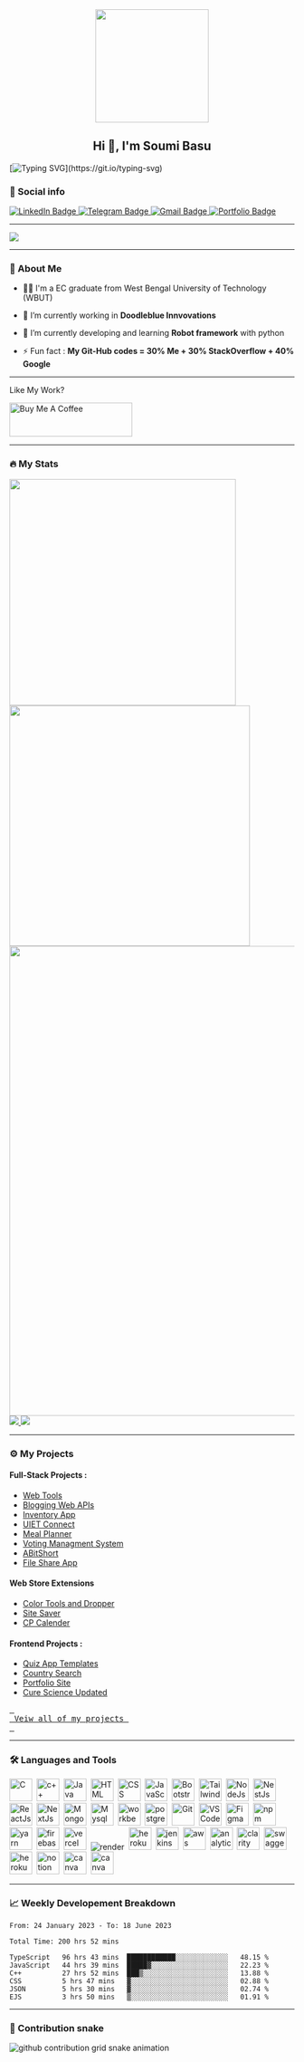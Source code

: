 <div id="header" align="center">
  <img src=https://media.giphy.com/media/du3J3cXyzhj75IOgvA/giphy.gif width="200"/>
</div>

<h2 align="center">Hi 👋, I'm Soumi Basu</h2>

[![Typing SVG](https://readme-typing-svg.herokuapp.com?duration=10000&center=true&vCenter=true&width=800&height=30&lines=Hello+this+is+soumi-basu-91%2C+Welcome+to+my+Github+page.)](https://git.io/typing-svg)


### 🔗 Social info

<div id="badges">
    <a href="https://www.linkedin.com/in/soumi-pal-basu-a6712a106/">
    <img src="https://img.shields.io/badge/LinkedIn-blue?style=for-the-badge&logo=linkedin&logoColor=white" alt="LinkedIn Badge"/>
    </a>
    <a href="https://t.me/Sheulibelongshere">
    <img src="https://img.shields.io/badge/-Telegram-0088cc?style=for-the-badge&logo=Telegram&logoColor=white" alt="Telegram Badge"/>
    </a>
    <a href="https://mail.google.com/mail/u/0/?fs=1&tf=cm&to=soumi.basu16@yahoo.com">
    <img src="https://img.shields.io/badge/Gmail-D14836?style=for-the-badge&logo=gmail&logoColor=white" alt="Gmail Badge"/>
    </a>
    <a href="">
    <img src="https://img.shields.io/badge/Portfolio-dda703?style=for-the-badge&logo=About.me&logoColor=white" alt="Portfolio Badge"/>
    </a>
</div>

---

![](https://komarev.com/ghpvc/?username=soumi-basu-91&color=ff69b4)

---
### 👦 About Me
- 👨‍💻 I'm a EC graduate from West Bengal University of Technology (WBUT)

- 🔭 I’m currently working in **Doodleblue Innvovations**

- 🌱 I’m currently developing and learning **Robot framework** with python

- ⚡ Fun fact : **My Git-Hub codes = 30% Me + 30% StackOverflow + 40% Google**

--- 
Like My Work?

<a href="https://www.buymeacoffee.com/soumibasu" target="_blank"><img src="https://cdn.buymeacoffee.com/buttons/v2/default-yellow.png" alt="Buy Me A Coffee" height="60px" width="217px" ></a>

---
### 🔥 My Stats 
<img width="400" src="https://github-readme-stats.vercel.app/api?username=soumi-basu-91&count_private=true&show_icons=true&theme=react" />  <img width="425" src="https://streak-stats.demolab.com/?user=soumi-basu-91&theme=react" />
<img width="830" src="https://github-readme-activity-graph.vercel.app/graph?username=soumi-basu-91&bg_color=21232a&color=a8eeff&line=61dafb&point=f0fcff&area=true&hide_border=false" />
<a href="https://github.com/soumi-basu-91/github-stats">
<img src="https://soumi-basu-91.github.io/github-stats.github.io/generated/overview.svg#gh-dark-mode-only" />
<img src="https://soumi-basu-91.github.io/github-stats.github.io/generated/languages.svg#gh-dark-mode-only" />
</a>
<!-- ![Top Langs](https://github-readme-stats.vercel.app/api/top-langs/?username=soumi-basu-91&layout=compact&langs_count=10&theme=react) -->
<!-- ![Wakatime stats](https://github-readme-stats.vercel.app/api/wakatime?username=soumi-basu-91&theme=react) -->

--- 

### ⚙️ My Projects 

#### Full-Stack Projects :

* [Web Tools](https://github.com/soumi-basu-91/web-tools-gl01)
* [Blogging Web APIs](https://github.com/soumi-basu-91/Postgre-APIs-App)
* [Inventory App](https://github.com/soumi-basu-91/InventoryAppFrontend)
* [UIET Connect](https://github.com/soumi-basu-91/UietConnect)
* [Meal Planner](https://github.com/soumi-basu-91/meal-planner-API)
* [Voting Managment System](https://github.com/soumi-basu-91/VotingManagmentSystem)
* [ABitShort](https://github.com/soumi-basu-91/linkshortner)
* [File Share App](https://github.com/soumi-basu-91/dlink-share)

#### Web Store Extensions 

* [Color Tools and Dropper](https://github.com/soumi-basu-91/color-picker-updated)
* [Site Saver](https://github.com/soumi-basu-91/site-saver)
* [CP Calender](https://github.com/soumi-basu-91/cp-contest-calender)

#### Frontend Projects :

* [Quiz App Templates](https://github.com/soumi-basu-91/quiz-template)
* [Country Search](https://github.com/soumi-basu-91/country-search)
* [Portfolio Site](https://github.com/soumi-basu-91/portfolio.github.io)
* [Cure Science Updated](https://github.com/soumi-basu-91/CureScience)

<a href="https://github.com/soumi-basu-91/soumi-basu-91/tree/main/projects"><kbd> <br> Veiw all of my projects <br> </kbd></a>

---

### :hammer_and_wrench: Languages and Tools 

<div>
  <img src="https://cdn.jsdelivr.net/gh/devicons/devicon/icons/c/c-original.svg" alt="C" width="40" height="40"/>&nbsp;
  <img src="https://cdn.jsdelivr.net/gh/devicons/devicon/icons/cplusplus/cplusplus-original.svg" alt="c++" width="40" height="40"/>&nbsp;
  <img src="https://cdn.jsdelivr.net/gh/devicons/devicon/icons/java/java-original-wordmark.svg" alt="Java" width="40" height="40"/>&nbsp;
  <img src="https://cdn.jsdelivr.net/gh/devicons/devicon/icons/html5/html5-original.svg" alt="HTML" width="40" height="40"/>&nbsp;
  <img src="https://cdn.jsdelivr.net/gh/devicons/devicon/icons/css3/css3-original.svg" alt="CSS" width="40" height="40"/>&nbsp;
  <img src="https://cdn.jsdelivr.net/gh/devicons/devicon/icons/javascript/javascript-original.svg" alt="JavaScript" width="40" height="40"/>&nbsp;
  <img src="https://getbootstrap.com/docs/5.0/assets/brand/bootstrap-logo.svg" title="JavaScript" alt="Bootstrap" width="40" height="40"/>&nbsp;
  <img src="https://cdn.jsdelivr.net/gh/devicons/devicon/icons/tailwindcss/tailwindcss-plain.svg" alt="TailwindCSS" width="40" height="40"/>&nbsp;
  <img src="https://cdn.jsdelivr.net/gh/devicons/devicon/icons/nodejs/nodejs-plain-wordmark.svg" alt="NodeJs" width="40" height="40"/>&nbsp;
  <img src="https://cdn.jsdelivr.net/gh/devicons/devicon/icons/nestjs/nestjs-plain.svg" alt="NestJs" width="40" height="40"/>&nbsp;
  <img src="https://cdn.jsdelivr.net/gh/devicons/devicon/icons/react/react-original.svg" alt="ReactJs" width="40" height="40"/>&nbsp;
  <img src="https://user-images.githubusercontent.com/79409258/226091304-3b3e278f-b249-497d-a020-c13cba259e53.png" alt="NextJs" width="40" height="40"/>&nbsp;
  <img src="https://cdn.jsdelivr.net/gh/devicons/devicon/icons/mongodb/mongodb-plain-wordmark.svg" alt="MongoDB" width="40" height="40"/>&nbsp;
  <img src="https://cdn.jsdelivr.net/gh/devicons/devicon/icons/mysql/mysql-plain.svg" alt="Mysql" width="40" height="40"/>&nbsp;
  <img src="https://user-images.githubusercontent.com/79409258/226094099-12fc633e-af1f-474b-ae66-951b09881305.png" alt="workbench" width="40" height="40"/>&nbsp;   
  <img src="https://cdn.jsdelivr.net/gh/devicons/devicon/icons/postgresql/postgresql-original.svg" alt="postgresql" width="40" height="40"/>&nbsp;     
  <img src="https://cdn.jsdelivr.net/gh/devicons/devicon/icons/git/git-original.svg" alt="Git" width="40" height="40"/>&nbsp;
  <img src="https://cdn.jsdelivr.net/gh/devicons/devicon/icons/vscode/vscode-original.svg" alt="VS Code" width="40" height="40"/>&nbsp;
  <img src="https://cdn.jsdelivr.net/gh/devicons/devicon/icons/figma/figma-original.svg" alt="Figma" width="40" height="40"/>&nbsp;
  <img src="https://cdn.jsdelivr.net/gh/devicons/devicon/icons/npm/npm-original-wordmark.svg" alt="npm" width="40" height="40"/>&nbsp;
  <img src="https://cdn.jsdelivr.net/gh/devicons/devicon/icons/yarn/yarn-original.svg" alt="yarn" width="40" height="40"/>&nbsp;        
  <img src="https://cdn.jsdelivr.net/gh/devicons/devicon/icons/firebase/firebase-plain.svg" alt="firebase" width="40" height="40"/>&nbsp;
  <img src="https://user-images.githubusercontent.com/79409258/226092559-edfa9908-a7ec-461c-918a-1f1d1fc3156f.png" alt="vercel" width="40" height="40"/>&nbsp;
  <img src="https://user-images.githubusercontent.com/79409258/226092756-fa7e7ed6-bfe3-4c24-9c49-ad1acfc436d6.png" alt="render" />&nbsp;
  <img src="https://cdn.jsdelivr.net/gh/devicons/devicon/icons/heroku/heroku-original.svg" alt="heroku" width="40" height="40"/>&nbsp;
  <img src="https://cdn.jsdelivr.net/gh/devicons/devicon/icons/jenkins/jenkins-plain.svg" alt="jenkins" width="40" height="40"/>&nbsp;
  <img src="https://cdn.jsdelivr.net/gh/devicons/devicon/icons/amazonwebservices/amazonwebservices-original.svg" alt="aws" width="40" height="40"/>&nbsp;
  <img src="https://user-images.githubusercontent.com/79409258/226091590-d7d020ad-ce51-4497-bd7e-db7ed6e81589.png" alt="analytics" width="40" height="40"/>&nbsp;
  <img src="https://user-images.githubusercontent.com/79409258/226092991-4c479dbd-e253-4bec-ba2c-598206a7848d.png" alt="clarity" width="40" height="40"/>&nbsp;
  <img src="https://user-images.githubusercontent.com/79409258/226091920-a6b75979-6f7f-427f-8a95-c6fe279929f2.png" alt="swagger" width="40" height="40"/>&nbsp;
  <img src="https://svgshare.com/i/5xY.svg" alt="heroku" width="40" height="40"/>&nbsp;
  <img src="https://user-images.githubusercontent.com/79409258/226091987-3cdf9344-dcfa-4d4e-ad0d-d3ab37c3c4db.png" alt="notion" width="40" height="40"/>&nbsp;
   <img src="https://user-images.githubusercontent.com/79409258/226093710-b6a36dcd-8a66-4a1b-8ef2-1faeb0b6f3e2.png" alt="canva" width="40" height="40"/>&nbsp;
  <img src="https://cdn.jsdelivr.net/gh/devicons/devicon/icons/canva/canva-original.svg" alt="canva" width="40" height="40"/>&nbsp;
</div>

---

### 📈 Weekly Developement Breakdown

<!--START_SECTION:waka-simple-->

```text
From: 24 January 2023 - To: 18 June 2023

Total Time: 200 hrs 52 mins

TypeScript   96 hrs 43 mins  ████████████░░░░░░░░░░░░░   48.15 %
JavaScript   44 hrs 39 mins  █████▓░░░░░░░░░░░░░░░░░░░   22.23 %
C++          27 hrs 52 mins  ███▒░░░░░░░░░░░░░░░░░░░░░   13.88 %
CSS          5 hrs 47 mins   ▓░░░░░░░░░░░░░░░░░░░░░░░░   02.88 %
JSON         5 hrs 30 mins   ▓░░░░░░░░░░░░░░░░░░░░░░░░   02.74 %
EJS          3 hrs 50 mins   ▒░░░░░░░░░░░░░░░░░░░░░░░░   01.91 %
```

<!--END_SECTION:waka-simple-->

---

### 🐍 Contribution snake

<picture>
  <source media="(prefers-color-scheme: dark)" srcset="https://soumi-basu-91.github.io/github-snake.github.io/github-contribution-grid-snake-dark.svg">
  <source media="(prefers-color-scheme: light)" srcset="https://soumi-basu-91.github.io/github-snake.github.io/github-contribution-grid-snake.svg">
  <img alt="github contribution grid snake animation" src="https://soumi-basu-91.github.io/github-snake.github.io/github-contribution-grid-snake.svg">
</picture>
